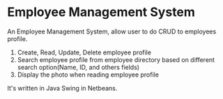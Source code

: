 # Employee Management System


An Employee Management System, allow user to do CRUD to employees profile.
1. Create, Read, Update, Delete employee profile 
2. Search employee profile from employee directory based on different search option(Name, ID, and others fields) 
3. Display the photo when reading employee profile 

It's written in Java Swing in Netbeans.
